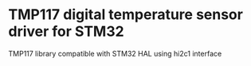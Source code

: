 # TMP117 digital temperature sensor driver for STM32

TMP117 library compatible with STM32 HAL using hi2c1 interface

